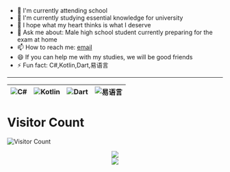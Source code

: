 - 🔭 I'm currently attending school
- 🌱 I'm currently studying essential knowledge for university
- 👯 I hope what my heart thinks is what I deserve
- 💬 Ask me about: Male high school student currently preparing for the exam at home
- 📫 How to reach me: <a href="mailto:wleelw@sondy.eu.org">email</a>
- 😄 If you can help me with my studies, we will be good friends
- ⚡ Fun fact: C#,Kotlin,Dart,易语言

---

|   ![C#](https://img.shields.io/badge/Language-C%23-%239400D3)   |   ![Kotlin](https://img.shields.io/badge/Language-Kotlin-%23DCD0FF)   |   ![Dart](https://img.shields.io/badge/Language-Dart-%236495ED)   |   ![易语言](https://img.shields.io/badge/Language-易语言-%23C0C0C0)   |
| ---- | ---- | ---- | ---- |


# Visitor Count
![Visitor Count](https://profile-counter.glitch.me/wleelw/count.svg)

<center><img src="https://github-readme-stats.vercel.app/api?username=wleelw&show_icons=true&hide_border=true&theme=chartreuse-dark" ></center>

<center><img src="https://github-readme-stats.vercel.app/api?username=wleelw&show_icons=true&hide_border=true&theme=highcontrast" ></center>
